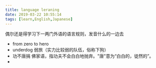 ```yaml
---
title: language leraning
date: 2019-03-22 10:55:14
tags: [learn,English,Japanese]
---
```


  偶尔还是得学习下一两门外语的语言规则，发音什么的一边去

  - from zero to hero
  - underdog  弱旅（实力比较弱的队伍，俗称下狗）
  - 功不唐捐 佛家语，指功夫不会白白地抛弃。"唐"意为“白白的，徒然的”。
  - 